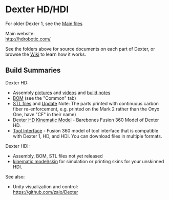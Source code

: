 # Dexter HD/HDI
For older Dexter 1, see the [Main files](https://github.com/HaddingtonDynamics/Dexter/tree/master)

Main website:<br>
http://hdrobotic.com/

See the folders above for source documents on each part of Dexter, or browse the [Wiki](https://github.com/HaddingtonDynamics/Dexter/wiki) to learn how it works.

## Build Summaries

Dexter HD: 
- Assembly [pictures](https://photos.app.goo.gl/jGmsnxtytvdYhgUi8) and [videos](https://www.youtube.com/watch?v=AYD2PSslqfU&list=PLEJQ7hsad17fC2tqTDGNFI_LPk1kX2aE6) and [build notes](https://github.com/HaddingtonDynamics/Dexter/wiki/HD-Build-Notes)
- [BOM](https://docs.google.com/spreadsheets/d/1tPxJF4zsaoBsXhz2b6sy5hTPxMfhjwwAfAAC_93CtzM/edit?usp=sharing) (see the "Common" tab)
- [STL files](https://www.thingiverse.com/thing:3206154) and [Update](https://www.thingiverse.com/thing:3781990) Note: The parts printed with continuous carbon fiber re-enforcement, e.g. printed on the Mark 2 rather than the Onyx One, have "CF" in their name)
- [Dexter HD Kinematic Model](https://a360.co/3eoAQqo) - Barebones Fusion 360 Model of Dexter HD.
- [Tool Interface](https://a360.co/2V8DpoO) - Fusion 360 model of tool interface that is compatible with Dexter 1, HD, and HDI. You can download files in multiple formats.

Dexter HDI: 
- Assembly, BOM, STL files not yet released
- [kinematic model/skin](https://a360.co/2Zfxktd) for simulation or printing skins for your unskinned HDI.

See also:
- Unity visualization and control:<br>
https://github.com/zalo/Dexter
